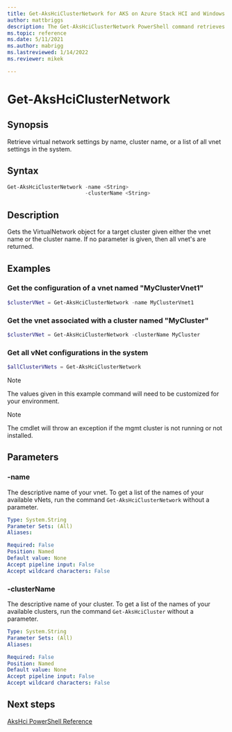 ```yaml
---
title: Get-AksHciClusterNetwork for AKS on Azure Stack HCI and Windows Server
author: mattbriggs
description: The Get-AksHciClusterNetwork PowerShell command retrieves virtual network settings.
ms.topic: reference
ms.date: 5/11/2021
ms.author: mabrigg 
ms.lastreviewed: 1/14/2022
ms.reviewer: mikek

---
```


# Get-AksHciClusterNetwork

## Synopsis
Retrieve virtual network settings by name, cluster name, or a list of all vnet settings in the system.

## Syntax

```powershell
Get-AksHciClusterNetwork -name <String>
                         -clusterName <String>                    
```

## Description
Gets the VirtualNetwork object for a target cluster given either the vnet name or the cluster name. If no parameter is given, then all vnet's are returned.

## Examples

### Get the configuration of a vnet named "MyClusterVnet1"

```powershell
$clusterVNet = Get-AksHciClusterNetwork -name MyClusterVnet1
```

### Get the vnet associated with a cluster named "MyCluster"

```powershell
$clusterVNet = Get-AksHciClusterNetwork -clusterName MyCluster
```

### Get all vNet configurations in the system

```powershell
$allClusterVNets = Get-AksHciClusterNetwork
```

> [!NOTE]
> The values given in this example command will need to be customized for your environment.

> [!NOTE]
> The cmdlet will throw an exception if the mgmt cluster is not running or not installed.

## Parameters

### -name
The descriptive name of your vnet. To get a list of the names of your available vNets, run the command `Get-AksHciClusterNetwork` without a parameter.

```yaml
Type: System.String
Parameter Sets: (All)
Aliases:

Required: False
Position: Named
Default value: None
Accept pipeline input: False
Accept wildcard characters: False
```

### -clusterName
The descriptive name of your cluster. To get a list of the names of your available clusters, run the command `Get-AksHciCluster` without a parameter.

```yaml
Type: System.String
Parameter Sets: (All)
Aliases:

Required: False
Position: Named
Default value: None
Accept pipeline input: False
Accept wildcard characters: False
```
## Next steps

[AksHci PowerShell Reference](index.md)